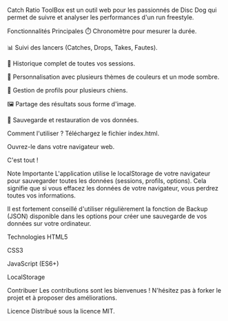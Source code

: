 Catch Ratio ToolBox est un outil web pour les passionnés de Disc Dog qui permet de suivre et analyser les performances d'un run freestyle.

Fonctionnalités Principales
⏱️ Chronomètre pour mesurer la durée.

📊 Suivi des lancers (Catches, Drops, Takes, Fautes).

📜 Historique complet de toutes vos sessions.

🎨 Personnalisation avec plusieurs thèmes de couleurs et un mode sombre.

🐶 Gestion de profils pour plusieurs chiens.

🖼️ Partage des résultats sous forme d'image.

💾 Sauvegarde et restauration de vos données.

Comment l'utiliser ?
Téléchargez le fichier index.html.

Ouvrez-le dans votre navigateur web.

C'est tout ! 

Note Importante
L'application utilise le localStorage de votre navigateur pour sauvegarder toutes les données (sessions, profils, options). Cela signifie que si vous effacez les données de votre navigateur, vous perdrez toutes vos informations.

Il est fortement conseillé d'utiliser régulièrement la fonction de Backup (JSON) disponible dans les options pour créer une sauvegarde de vos données sur votre ordinateur.

Technologies
HTML5

CSS3

JavaScript (ES6+)

LocalStorage

Contribuer
Les contributions sont les bienvenues ! N'hésitez pas à forker le projet et à proposer des améliorations.

Licence
Distribué sous la licence MIT.
